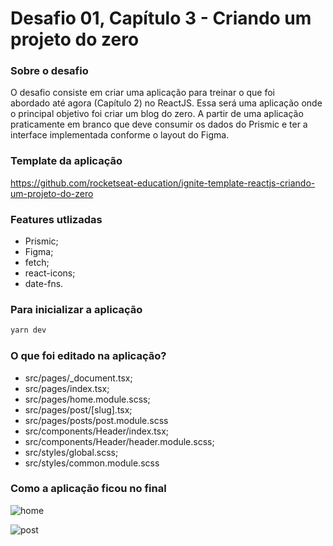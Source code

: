 # Desafio 01, Capítulo 3 -  Criando um projeto do zero

### Sobre o desafio

O desafio consiste em criar uma aplicação para treinar o que foi abordado até agora (Capítulo 2) no ReactJS.
Essa será uma aplicação onde o principal objetivo foi criar um blog do zero. A partir de uma aplicação praticamente em branco que deve consumir os dados do Prismic e ter a interface implementada conforme o layout do Figma.

### Template da aplicação
https://github.com/rocketseat-education/ignite-template-reactjs-criando-um-projeto-do-zero


### Features utlizadas

- Prismic;
- Figma;
- fetch;
- react-icons;
- date-fns.


### Para inicializar a aplicação
 
```bash
yarn dev
```

### O que foi editado na aplicação?
- src/pages/_document.tsx;
- src/pages/index.tsx;
- src/pages/home.module.scss;
- src/pages/post/[slug].tsx;
- src/pages/posts/post.module.scss
- src/components/Header/index.tsx;
- src/components/Header/header.module.scss;
- src/styles/global.scss;
- src/styles/common.module.scss


### Como a aplicação ficou no final

![home](https://user-images.githubusercontent.com/26827923/138990062-839506fd-9e33-494b-883f-d01f481e5565.png)

![post](https://user-images.githubusercontent.com/26827923/138990100-ef6b9a20-8b1f-4267-b480-d10d3f4b1bcc.png)
